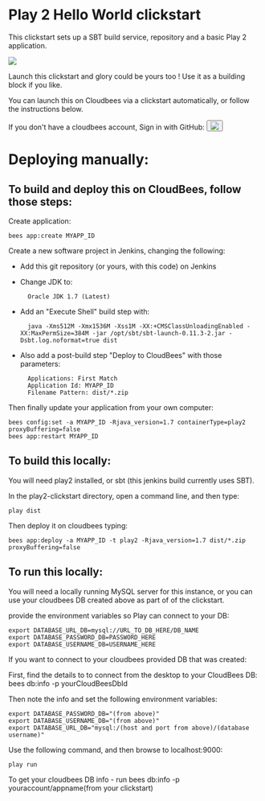 #  Play 2 Hello World clickstart

This clickstart sets up a SBT build service, repository and a basic Play 2 application.

<a href="https://grandcentral.cloudbees.com/?CB_clickstart=https://raw.github.com/CloudBees-community/play2-clickstart/master/clickstart.json"><img src="https://d3ko533tu1ozfq.cloudfront.net/clickstart/deployInstantly.png"/></a>

Launch this clickstart and glory could be yours too ! Use it as a building block if you like.

You can launch this on Cloudbees via a clickstart automatically, or follow the instructions below. 

If you don't have a cloudbees account, Sign in with GitHub:
<button onClick="javascript:window.location='https://grandcentral.cloudbees.com/authenticate/start?provider=github&login_redirect=/';"><img src="https://grandcentral.cloudbees.com/images/github-icon_40.png" /></button>

# Deploying manually: 

## To build and deploy this on CloudBees, follow those steps:

Create application:

    bees app:create MYAPP_ID

Create a new software project in Jenkins, changing the following:

* Add this git repository (or yours, with this code) on Jenkins
* Change JDK to:
    
        Oracle JDK 1.7 (Latest)
    
* Add an "Execute Shell" build step with:
    
        java -Xms512M -Xmx1536M -Xss1M -XX:+CMSClassUnloadingEnabled -XX:MaxPermSize=384M -jar /opt/sbt/sbt-launch-0.11.3-2.jar -Dsbt.log.noformat=true dist
    
* Also add a post-build step "Deploy to CloudBees" with those parameters:

        Applications: First Match
        Application Id: MYAPP_ID
        Filename Pattern: dist/*.zip
    
Then finally update your application from your own computer:
    
    bees config:set -a MYAPP_ID -Rjava_version=1.7 containerType=play2 proxyBuffering=false
    bees app:restart MYAPP_ID

## To build this locally:

You will need play2 installed, or sbt (this jenkins build currently uses SBT).

In the play2-clickstart directory, open a command line, and then type:

    play dist

Then deploy it on cloudbees typing:

    bees app:deploy -a MYAPP_ID -t play2 -Rjava_version=1.7 dist/*.zip proxyBuffering=false

## To run this locally:


You will need a locally running MySQL server for this instance, 
or you can use your cloudbees DB created above as part of of the clickstart.

provide the environment variables so Play can connect to your DB: 
    
    export DATABASE_URL_DB=mysql://URL_TO_DB_HERE/DB_NAME
    export DATABASE_PASSWORD_DB=PASSWORD_HERE
    export DATABASE_USERNAME_DB=USERNAME_HERE

If you want to connect to your cloudbees provided DB that was created: 

First, find the details to to connect from the desktop to your CloudBees DB:
    bees db:info -p yourCloudBeesDbId

Then note the info and set the following environment variables: 

    export DATABASE_PASSWORD_DB="(from above)"
    export DATABASE_USERNAME_DB="(from above)"
    export DATABASE_URL_DB="mysql:/(host and port from above)/(database username)"




Use the following command, and then browse to localhost:9000:

    play run
    
    
To get your cloudbees DB info - run bees db:info -p youraccount/appname(from your clickstart)    

